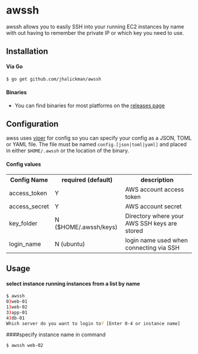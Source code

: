 awssh
=====

awssh allows you to easily SSH into your running EC2 instances by name with out having to remember the private IP or which key you need to use.


## Installation

#### Via Go

```bash
$ go get github.com/jhalickman/awssh
```

#### Binaries

- You can find binaries for most platforms on the [releases page](https://github.com/jhalickman/awssh/releases/latest)


## Configuration
awss uses [viper](http://www.github.com/spf13/viper) for config so you can specify your config as a JSON, TOML or YAML file. The file must be named `config.[json|toml|yaml]` and placed in either `$HOME/.awssh` or the location of the binary.

#### Config values
<table>
  <tr> 
	  <th>Config Name</th>
	  <th>required (default)</th>
	  <th>description</th>
  </tr>
  <tr>
  	<td>access_token</td>
  	<td>Y</td>
  	<td>AWS account access token</td>
  </tr>
  <tr>
  	<td>access_secret</td>
  	<td>Y</td>
  	<td>AWS account secret</td>
  </tr>
  <tr>
  	<td>key_folder</td>
  	<td> N ($HOME/.awssh/keys)</td>
  	<td>Directory where your AWS SSH keys are stored</td>
  </tr>
  <tr>
  	<td>login_name</td>
  	<td>N (ubuntu) </td>
  	<td>login name used when connecting via SSH</td>
  </tr>
</table>

## Usage

#### select instance running instances from a list by name
```bash
$ awssh
0)web-01
1)web-02
3)app-01
4)db-01
Which server do you want to login to? [Enter 0-4 or instance name]
```

####specify instance name in command
```bash
$ awssh web-02
```